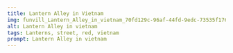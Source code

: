 ```yaml
---
title: Lantern Alley in Vietnam
img: funvill_Lantern_Alley_in_vietnam_70fd129c-96af-44fd-9edc-73535f17651d.png
alt: Lantern Alley in vietnam
tags: Lanterns, street, red, vietnam
prompt: Lantern Alley in vietnam
---
```

